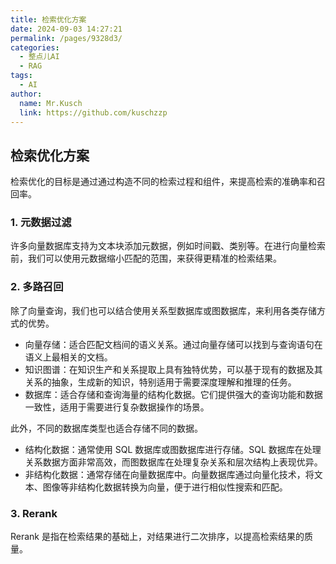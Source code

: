 ```yaml
---
title: 检索优化方案
date: 2024-09-03 14:27:21
permalink: /pages/9328d3/
categories:
  - 整点儿AI
  - RAG
tags:
  - AI
author: 
  name: Mr.Kusch
  link: https://github.com/kuschzzp
---
```

## 检索优化方案

检索优化的目标是通过通过构造不同的检索过程和组件，来提高检索的准确率和召回率。

### 1. 元数据过滤
许多向量数据库支持为文本块添加元数据，例如时间戳、类别等。在进行向量检索前，我们可以使用元数据缩小匹配的范围，来获得更精准的检索结果。

### 2. 多路召回
除了向量查询，我们也可以结合使用关系型数据库或图数据库，来利用各类存储方式的优势。

- 向量存储：适合匹配文档间的语义关系。通过向量存储可以找到与查询语句在语义上最相关的文档。
- 知识图谱：在知识生产和关系提取上具有独特优势，可以基于现有的数据及其关系的抽象，生成新的知识，特别适用于需要深度理解和推理的任务。
- 数据库：适合存储和查询海量的结构化数据。它们提供强大的查询功能和数据一致性，适用于需要进行复杂数据操作的场景。

此外，不同的数据库类型也适合存储不同的数据。

- 结构化数据：通常使用 SQL 数据库或图数据库进行存储。SQL 数据库在处理关系数据方面非常高效，而图数据库在处理复杂关系和层次结构上表现优异。
- 非结构化数据：通常存储在向量数据库中。向量数据库通过向量化技术，将文本、图像等非结构化数据转换为向量，便于进行相似性搜索和匹配。

### 3. Rerank

Rerank 是指在检索结果的基础上，对结果进行二次排序，以提高检索结果的质量。